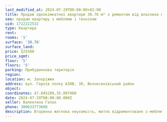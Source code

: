 ```yaml
---
last_modified_at: 2024-07-29T00:00:00+02:00
title: Продаж однокімнатної квартири 30.76 м² з ремонтом від власника на Героїв полку АЗОВ
seo: продам квартиру з меблями і технікою
uid: 1722222532
type: Квартира
rent:
rooms: '1'
surface: '30.76'
surface_land:
price: $25500
price_sqmt:
floor: '5'
floors: '5'
parking: Прибудинкова територія
region:
location: м. Запоріжжя
address: вул. Героїв полку АЗОВ, 30, Вознесенівський район
object:
coordinates: 47.845289,35.097480
date: 2024-07-29T00:00:00.000Z
seller: Валентина Галах
phone: 380633773608
description: Вторинна житлова неухомість, житло відремонтоване з меблями і технікою, придатне і готове для проживання
---
```

